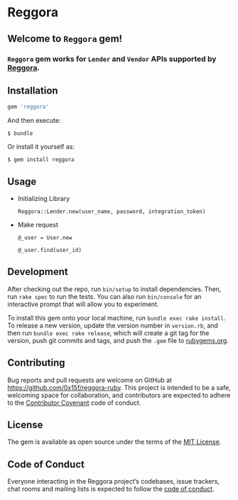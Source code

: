 # Reggora

## Welcome to `Reggora` gem!
### `Reggora` gem works for `Lender` and `Vendor` APIs supported by [Reggora](https://sandbox.reggora.io/).

## Installation


```ruby
gem 'reggora'
```

And then execute:

    $ bundle

Or install it yourself as:

    $ gem install reggora

## Usage

- Initializing Library

  `Reggora::Lender.new(user_name, password, integration_token)`
  
- Make request

  `@_user = User.new`
  
  `@_user.find(user_id)`


## Development

After checking out the repo, run `bin/setup` to install dependencies. Then, run `rake spec` to run the tests. You can also run `bin/console` for an interactive prompt that will allow you to experiment.

To install this gem onto your local machine, run `bundle exec rake install`. To release a new version, update the version number in `version.rb`, and then run `bundle exec rake release`, which will create a git tag for the version, push git commits and tags, and push the `.gem` file to [rubygems.org](https://rubygems.org).

## Contributing

Bug reports and pull requests are welcome on GitHub at https://github.com/0x15f/reggora-ruby. This project is intended to be a safe, welcoming space for collaboration, and contributors are expected to adhere to the [Contributor Covenant](http://contributor-covenant.org) code of conduct.

## License

The gem is available as open source under the terms of the [MIT License](https://opensource.org/licenses/MIT).

## Code of Conduct

Everyone interacting in the Reggora project’s codebases, issue trackers, chat rooms and mailing lists is expected to follow the [code of conduct](https://github.com/0x15f/reggora-ruby/blob/master/CODE_OF_CONDUCT.md).
